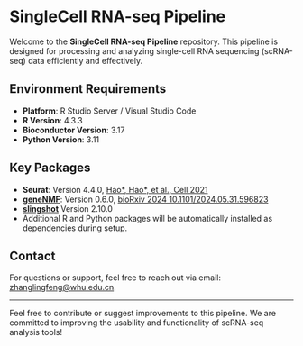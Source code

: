 # SingleCell RNA-seq Pipeline

Welcome to the **SingleCell RNA-seq Pipeline** repository. This pipeline is designed for processing and analyzing single-cell RNA sequencing (scRNA-seq) data efficiently and effectively.

## Environment Requirements

- **Platform**: R Studio Server / Visual Studio Code
- **R Version**: 4.3.3
- **Bioconductor Version**: 3.17
- **Python Version**: 3.11

## Key Packages

- **Seurat**: Version 4.4.0, [Hao*, Hao*, et al., Cell 2021](https://www.cell.com/cell/fulltext/S0092-8674(21)00583-3?_returnURL=https%3A%2F%2Flinkinghub.elsevier.com%2Fretrieve%2Fpii%2FS0092867421005833%3Fshowall%3Dtrue)
- **[geneNMF](https://github.com/carmonalab/GeneNMF)**: Version 0.6.0, [bioRxiv 2024 10.1101/2024.05.31.596823](https://www.biorxiv.org/content/10.1101/2024.05.31.596823v1)
- **[slingshot](https://github.com/kstreet13/slingshot)** Version 2.10.0
- Additional R and Python packages will be automatically installed as dependencies during setup.

## Contact

For questions or support, feel free to reach out via email: [zhanglingfeng@whu.edu.cn](mailto:zhanglingfeng@whu.edu.cn).

---

Feel free to contribute or suggest improvements to this pipeline. We are committed to improving the usability and functionality of scRNA-seq analysis tools!
